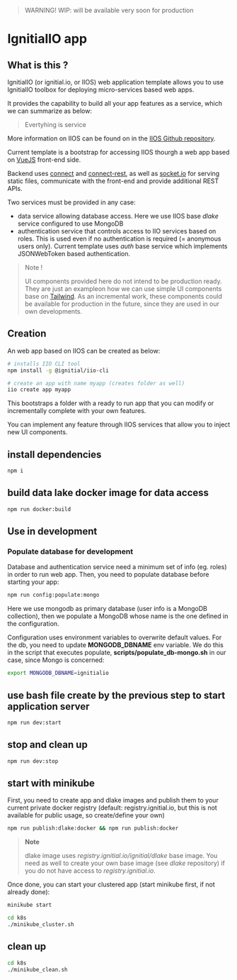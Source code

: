> WARNING!
> WIP: will be available very soon for production

# IgnitialIO app

## What is this ?

IgnitialIO (or ignitial.io, or IIOS) web application template allows you to use
IgnitialIO toolbox for deploying micro-services based web apps.  

It provides the capability to build all your app features as a service, which we
can summarize as below:  

>
> Evertyhing is service
>

More information on IIOS can be found on in the
[IIOS Github repository](https://github.com/ignitialio/iio-services).  

Current template is a bootstrap for accessing IIOS thourgh a web app based
on [VueJS](https://vuejs.org/) front-end side.

Backend uses [connect](https://www.npmjs.com/package/connect) and
[connect-rest](https://www.npmjs.com/package/connect-rest), as well as
[socket.io](https://www.npmjs.com/package/socket.io) for serving static files,
communicate with the front-end and provide additional REST APIs.

Two services must be provided in any case:
- data service allowing database access. Here we use IIOS base _dlake_ service
configured to use MongoDB
- authentication service that controls access to IIO services based on roles. This
is used even if no authentication is required (= anonymous users only). Current
template uses _auth_ base service which implements JSONWebToken based authentication.  

> Note !
>
> UI components provided here do not intend to be production ready. They are just
> an exampleon how we can use simple UI components base on [Tailwind](https://tailwindcss.com).
> As an incremental work, these components could be available for production in
> the future, since they are used in our own developments.

## Creation

An web app based on IIOS can be created as below:

```bash
# installs IIO CLI tool
npm install -g @ignitial/iio-cli

# create an app with name myapp (creates folder as well)
iio create app myapp
```

This bootstraps a folder with a ready to run app that you can modify or incrementally
complete with your own features.

You can implement any feature through IIOS services that allow you to inject new
UI components.

## install dependencies

```bash
npm i
```

## build data lake docker image for data access

```bash
npm run docker:build
```

## Use in development

### Populate database for development

Database and authentication service need a minimum set of info (eg. roles) in
order to run web app. Then, you need to populate database before starting your
app:

```bash
npm run config:populate:mongo
```

Here we use mongodb as primary database (user info is a MongoDB collection), then
we populate a MongoDB whose name is the one defined in the configuration.  

Configuration uses environment variables to overwrite default values. For the db,
you need to update __MONGODB_DBNAME__ env variable. We do this in the script that
executes populate, __scripts/populate_db-mongo.sh__ in our case, since Mongo is
concerned:

```bash
export MONGODB_DBNAME=ignitialio
```

## use bash file create by the previous step to start application server


```bash
npm run dev:start
```

## stop and clean up

```bash
npm run dev:stop
```

## start with minikube

First, you need to create app and dlake images and publish them to your current private
docker registry (default: registry.ignitial.io, but this is not available for public
usage, so create/define your own)

```bash
npm run publish:dlake:docker && npm run publish:docker
```

> __Note__
>   
> dlake image uses _registry.ignitial.io/ignitial/dlake_ base image. You need as
> well to create your own base image (see _dlake_ repository) if you do not have
> access to _registry.ignitial.io_.

Once done, you can start your clustered app (start minikube first, if not already
  done):

```bash
minikube start

cd k8s
./minikube_cluster.sh
```

## clean up

```bash
cd k8s
./minikube_clean.sh
```
